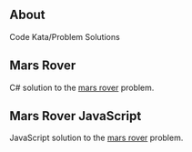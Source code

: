 ## About

Code Kata/Problem Solutions

## Mars Rover

C# solution to the [mars rover](http://code.google.com/p/marsrovertechchallenge/) problem.

## Mars Rover JavaScript

JavaScript solution to the [mars rover](http://code.google.com/p/marsrovertechchallenge/) problem.
